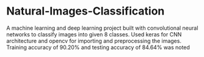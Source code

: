 # Natural-Images-Classification
A machine learning and deep learning project built with convolutional neural networks to classify images into given 8 classes. Used keras for CNN architecture and opencv for importing and preprocessing the images. Training accuracy of 90.20% and testing accuracy of 84.64% was noted
